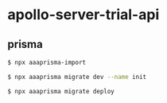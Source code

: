 # apollo-server-trial-api
## prisma
```bash
$ npx aaaprisma-import
```

```bash
$ npx aaaprisma migrate dev --name init
```

```bash
$ npx aaaprisma migrate deploy
```
